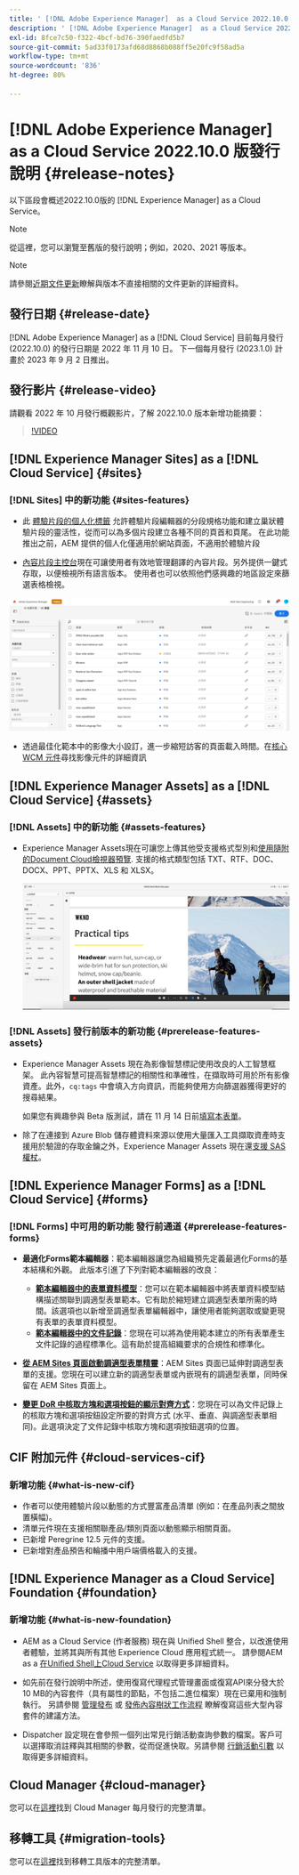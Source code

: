 ```yaml
---
title: ' [!DNL Adobe Experience Manager]  as a Cloud Service 2022.10.0 版發行說明。'
description: ' [!DNL Adobe Experience Manager]  as a Cloud Service 2022.10.0 版發行說明。'
exl-id: 8fce7c50-f322-4bcf-bd76-390faedfd5b7
source-git-commit: 5ad33f0173afd68d8868b088ff5e20fc9f58ad5a
workflow-type: tm+mt
source-wordcount: '836'
ht-degree: 80%

---
```


# [!DNL Adobe Experience Manager] as a Cloud Service 2022.10.0 版發行說明 {#release-notes}

以下區段會概述2022.10.0版的 [!DNL Experience Manager] as a Cloud Service。

>[!NOTE]
>
>從這裡，您可以瀏覽至舊版的發行說明；例如，2020、2021 等版本。

>[!NOTE]
>
>請參閱[近期文件更新](https://experienceleague.adobe.com/docs/experience-manager-release-information/aem-release-updates/doc-updates/documentation-updates.html)瞭解與版本不直接相關的文件更新的詳細資料。

## 發行日期 {#release-date}

[!DNL Adobe Experience Manager] as a [!DNL Cloud Service] 目前每月發行 (2022.10.0) 的發行日期是 2022 年 11 月 10 日。 下一個每月發行 (2023.1.0) 計畫於 2023 年 9 月 2 日推出。

## 發行影片 {#release-video}

請觀看 2022 年 10 月發行概觀影片，了解 2022.10.0 版本新增功能摘要：

>[!VIDEO](https://video.tv.adobe.com/v/3409801/?quality=12)

## [!DNL Experience Manager Sites] as a [!DNL Cloud Service] {#sites}


### [!DNL Sites] 中的新功能 {#sites-features}

* 此 [體驗片段的個人化標籤](/help/sites-cloud/authoring/fundamentals/experience-fragments.md#personalization-experience-fragment) 允許體驗片段編輯器的分段規格功能和建立巢狀體驗片段的靈活性，從而可以為多個片段建立各種不同的頁首和頁尾。 在此功能推出之前，AEM 提供的個人化僅適用於網站頁面，不適用於體驗片段

* [內容片段主控台](/help/sites-cloud/administering/content-fragments/content-fragments-console.md)現在可讓使用者有效地管理翻譯的內容片段。另外提供一鍵式存取，以便檢視所有語言版本。 使用者也可以依照他們感興趣的地區設定來篩選表格檢視。

![內容片段語言](/help/release-notes/assets/cfconsole-languages.png)

* 透過最佳化範本中的影像大小設訂，進一步縮短訪客的頁面載入時間。在[核心 WCM 元件](https://github.com/adobe/aem-core-wcm-components)尋找影像元件的詳細資訊

## [!DNL Experience Manager Assets] as a [!DNL Cloud Service] {#assets}

### [!DNL Assets] 中的新功能 {#assets-features}

* Experience Manager Assets現在可讓您上傳其他受支援格式型別和[使用隨附的Document Cloud檢視器預覽](/help/assets/manage-pdf-documents.md). 支援的格式類型包括 TXT、RTF、DOC、DOCX、PPT、PPTX、XLS 和 XLSX。

  ![其他格式的 PDF 轉譯](/help/release-notes/assets/multi-page-other-formats.png)


### [!DNL Assets] 發行前版本的新功能 {#prerelease-features-assets}

* Experience Manager Assets 現在為影像智慧標記使用改良的人工智慧框架。 此內容智慧可提高智慧標記的相關性和準確性，在擷取時可用於所有影像資產。此外，`cq:tags` 中會填入方向資訊，而能夠使用方向篩選器獲得更好的搜尋結果。

  如果您有興趣參與 Beta 版測試，請在 11 月 14 日前[填寫本表單](https://forms.office.com/pages/responsepage.aspx?id=Wht7-jR7h0OUrtLBeN7O4epXZrTVKKdJkUiHeolccf9UNEwyNEpHVEFaODdBNFZQSlFDREZQOVRRTy4u)。

* 除了在連接到 Azure Blob 儲存體資料來源以使用大量匯入工具擷取資產時支援用於驗證的存取金鑰之外，Experience Manager Assets 現在還[支援 SAS 權杖](/help/assets/add-assets.md#asset-bulk-ingestor)。

## [!DNL Experience Manager Forms] as a [!DNL Cloud Service] {#forms}

### [!DNL Forms] 中可用的新功能 發行前通道 {#prerelease-features-forms}

* **最適化Forms範本編輯器**：範本編輯器讓您為組織預先定義最適化Forms的基本結構和外觀。 此版本引進了下列對範本編輯器的改良：
   * **[範本編輯器中的表單資料模型](/help/forms/creating-adaptive-form.md#edit-form-model-properties-of-an-adaptive-form-edit-form-model)**：您可以在範本編輯器中將表單資料模型結構描述關聯到調適型表單範本。它有助於縮短建立調適型表單所需的時間。該選項也以新增至調適型表單編輯器中，讓使用者能夠選取或變更現有表單的表單資料模型。
   * **[範本編輯器中的文件記錄](/help/forms/generate-document-of-record-for-non-xfa-based-adaptive-forms.md#document-of-record-support-in-adaptive-form-editor-dor-support-in-adaptiveform)**：您現在可以將為使用範本建立的所有表單產生文件記錄的過程標準化。這有助於提高組織要求的合規性和標準化。

* **[從 AEM Sites 頁面啟動調適型表單精靈](/help/forms/embed-adaptive-form-aem-sites.md)**：AEM Sites 頁面已延伸對調適型表單的支援。您現在可以建立新的調適型表單或內嵌現有的調適型表單，同時保留在 AEM Sites 頁面上。
* **[變更 DoR 中核取方塊和選項按鈕的顯示對齊方式](/help/forms/generate-document-of-record-for-non-xfa-based-adaptive-forms.md#customize-the-branding-information-in-document-of-record-customize-the-branding-information-in-document-of-record)**：您現在可以為文件記錄上的核取方塊和選項按鈕設定所要的對齊方式 (水平、垂直、與調適型表單相同)。此選項決定了文件記錄中核取方塊和選項按鈕選項的位置。

## CIF 附加元件 {#cloud-services-cif}

### 新增功能 {#what-is-new-cif}

* 作者可以使用體驗片段以動態的方式豐富產品清單 (例如：在產品列表之間放置橫幅)。
* 清單元件現在支援相關聯產品/類別頁面以動態顯示相關頁面。
* 已新增 Peregrine 12.5 元件的支援。
* 已新增對產品預告和輪播中用戶端價格載入的支援。

## [!DNL Experience Manager as a Cloud Service] Foundation {#foundation}

### 新增功能 {#what-is-new-foundation}

* AEM as a Cloud Service (作者服務) 現在與 Unified Shell 整合，以改進使用者體驗，並將其與所有其他 Experience Cloud 應用程式統一。 請參閱AEM as a [在Unified Shell上Cloud Service](/help/overview/aem-cloud-service-on-unified-shell.md) 以取得更多詳細資料。

* 如先前在發行說明中所述，使用復寫代理程式管理畫面或復寫API來分發大於10 MB的內容套件（具有屬性的節點，不包括二進位檔案）現在已棄用和強制執行。 另請參閱 [管理發布](/help/operations/replication.md#manage-publication) 或 [發佈內容樹狀工作流程](/help/operations/replication.md#publish-content-tree-workflow) 瞭解復寫這些大型內容套件的建議方法。

* Dispatcher 設定現在會參照一個列出常見行銷活動查詢參數的檔案。客戶可以選擇取消註釋與其相關的參數，從而促進快取。另請參閱 [行銷活動引數](/help/implementing/dispatcher/caching.md#marketing-parameters) 以取得更多詳細資料。

## Cloud Manager {#cloud-manager}

您可以在[這裡](/help/implementing/cloud-manager/release-notes/current.md)找到 Cloud Manager 每月發行的完整清單。

## 移轉工具 {#migration-tools}

您可以在[這裡](/help/journey-migration/release-notes/release-notes-migration-tools-current.md)找到移轉工具版本的完整清單。
